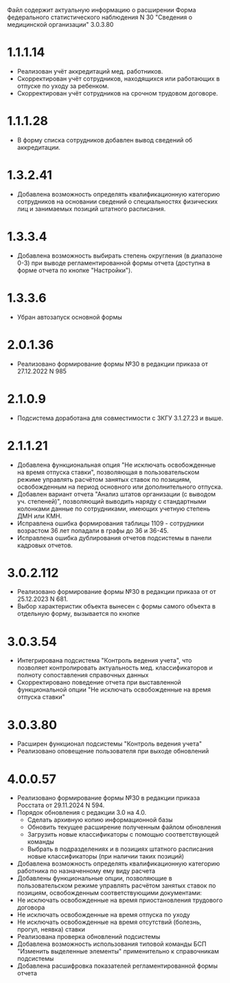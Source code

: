 Файл содержит актуальную информацию о расширении Форма федерального статистического наблюдения N 30 "Сведения о медицинской организации"
3.0.3.80

# 1.1.1.14
- Реализован учёт аккредитаций мед. работников.
- Скорректирован учёт сотрудников, находящихся или работающих в отпуске по уходу за ребенком.
- Скорректирован учёт сотрудников на срочном трудовом договоре.

# 1.1.1.28
- В форму списка сотрудников добавлен вывод сведений об аккредитации.

# 1.3.2.41
- Добавлена возможность определять квалификационную категорию сотрудников на основании сведений о специальностях физических лиц и занимаемых позиций штатного расписания.

# 1.3.3.4
- Добавлена возможность выбирать степень округления (в диапазоне 0-3) при выводе регламентированной формы отчета (доступна в форме отчета по кнопке "Настройки").

# 1.3.3.6
- Убран автозапуск основной формы

# 2.0.1.36
- Реализовано формирование формы №30 в редакции приказа от 27.12.2022 N 985

# 2.1.0.9
- Подсистема доработана для совместимости с ЗКГУ 3.1.27.23 и выше.

# 2.1.1.21
- Добавлена функциональная опция "Не исключать освобожденные на время отпуска ставки", позволяющая в пользовательском режиме управлять расчётом занятых ставок по позициям, освобожденным на период основного или дополнительного отпуска.
- Добавлен вариант отчета "Анализ штатов организации (с выводом уч. степеней)", позволяющий выводить наряду с стандартными колонками данные по сотрудниками, имеющих учетную степень ДМН или КМН.
- Исправлена ошибка формирования таблицы 1109 - сотрудники возрастом 36 лет попадали в графы до 36 и 36-45.
- Исправлена ошибка дублирования отчетов подсистемы в панели кадровых отчетов.

# 3.0.2.112
- Реализовано формирование формы №30 в редакции приказа от от 25.12.2023 N 681.
- Выбор характеристик объекта вынесен с формы самого объекта в отдельную форму, вызывается по кнопке

# 3.0.3.54
- Интегрирована подсистема "Контроль ведения учета", что позволяет контролировать актуальность мед. классификаторов и полноту сопоставления справочных данных
- Скорректировано поведение отчета при выставленной функциональной опции "Не исключать освобожденные на время отпуска ставки"

# 3.0.3.80
- Расширен функционал подсистемы "Контроль ведения учета"
- Реализовано оповещение пользователя при выходе обновлений

# 4.0.0.57
- Реализовано формирование формы №30 в редакции приказа Росстата от 29.11.2024 N 594.
- Порядок обновления с редакции 3.0 на 4.0.
  - Сделать архивную копию информационной базы
  - Обновить текущее расширение полученным файлом обновления
  - Загрузить новые классификаторы с помощью соответствующей команды
  - Выбрать в подразделениях и в позициях штатного расписания новые классификаторы (при наличии таких позиций)
- Добавлена возможность определять квалификационную категорию работника по назначенному ему виду расчета
- Добавлены функциональные опции, позволяющие в пользовательском режиме управлять расчётом занятых ставок по позициям, освобожденным соответствующими документами:
- Не исключать освобожденные на время приостановления трудового договора
- Не исключать освобожденные на время отпуска по уходу
- Не исключать освобожденные на время отсутствий (болезнь, прогул, неявка) ставки
- Реализована проверка обновлений подсистемы
- Добавлена возможность использования типовой команды БСП "Изменить выделенные элементы" применительно к справочникам подсистемы
- Добавлена расшифровка показателей регламентированной формы отчета

